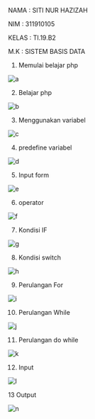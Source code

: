 NAMA  : SITI NUR HAZIZAH

NIM   : 311910105

KELAS : TI.19.B2

M.K   : SISTEM BASIS DATA

1. Memulai belajar php

![a](https://user-images.githubusercontent.com/81575487/117674336-c8350380-b1d5-11eb-85e8-c85e1494e921.PNG)

2. Belajar php

![b](https://user-images.githubusercontent.com/81575487/117674343-ca975d80-b1d5-11eb-9808-d5122f532959.PNG)

3. Menggunakan variabel

![c](https://user-images.githubusercontent.com/81575487/117674357-cd924e00-b1d5-11eb-986b-1ac6d564e0b1.PNG)

4. predefine variabel

![d](https://user-images.githubusercontent.com/81575487/117674373-d08d3e80-b1d5-11eb-8d64-9a4cabf1b714.PNG)

5. Input form

![e](https://user-images.githubusercontent.com/81575487/117674382-d2570200-b1d5-11eb-9295-757337b1744e.PNG)

6. operator

![f](https://user-images.githubusercontent.com/81575487/117674389-d420c580-b1d5-11eb-85f4-60a846a10557.PNG)

7. Kondisi IF

![g](https://user-images.githubusercontent.com/81575487/117674397-d6831f80-b1d5-11eb-86fa-1adf2cf075cd.PNG)

8. Kondisi switch

![h](https://user-images.githubusercontent.com/81575487/117674420-da16a680-b1d5-11eb-9a48-d90910a77dc5.PNG)

9. Perulangan For

![i](https://user-images.githubusercontent.com/81575487/117674432-dc790080-b1d5-11eb-8f02-ad0492e1b003.PNG)

10. Perulangan While

![j](https://user-images.githubusercontent.com/81575487/117674439-de42c400-b1d5-11eb-826d-61accdf1cde9.PNG)

11. Perulangan do while

![k](https://user-images.githubusercontent.com/81575487/117674449-df73f100-b1d5-11eb-90af-ed648180d569.PNG)

12. Input

![l](https://user-images.githubusercontent.com/81575487/117674465-e3a00e80-b1d5-11eb-8d4a-92a03a0cbdb6.PNG)

13 Output

![n](https://user-images.githubusercontent.com/81575487/117674507-eb5fb300-b1d5-11eb-8e18-f15ad79e2c93.PNG)
